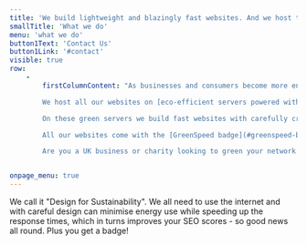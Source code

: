 ```yaml
---
title: 'We build lightweight and blazingly fast websites. And we host them on servers powered by renewable energy.'
smallTitle: 'What we do'
menu: 'what we do'
button1Text: 'Contact Us'
button1Link: '#contact'
visible: true
row:
    -
        firstColumnContent: "As businesses and consumers become more energy conscious this is something that needs tackling. We can solve the problem for you:\n

        We host all our websites on [eco-efficient servers powered with renewable energy](#green-servers) and based locally in the UK. \n

        On these green servers we build fast websites with carefully crafted coding. Smaller file sizes increase efficiency and they also [improve your SEO](#how-site-speed-helps-SEO), or how well you rank with Google. \n

        All our websites come with the [GreenSpeed badge](#greenspeed-badge) to certify that you are enviornmentally responsible and that your website scores at least 79 in the [Google Page Speed test for mobiles](https://developers.google.com/speed/pagespeed/insights/). \n

        Are you a UK business or charity looking to green your network credentials? Then why not get in touch and ask us to run a review of your website and server?"


onpage_menu: true
---
```


We call it "Design for Sustainability". We all need to use the internet and with careful design can minimise energy use while speeding up the response times, which in turns improves your SEO scores - so good news all round. Plus you get a badge!